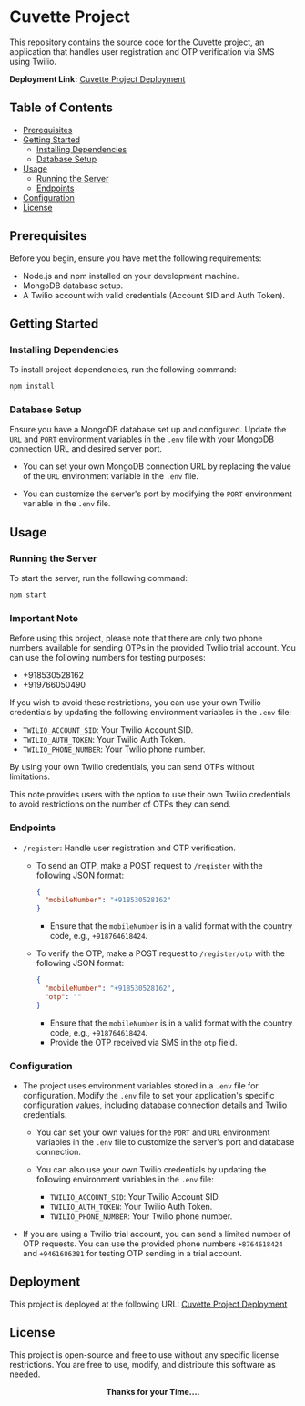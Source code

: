 # Cuvette Project

This repository contains the source code for the Cuvette project, an application that handles user registration and OTP verification via SMS using Twilio.

**Deployment Link:** [Cuvette Project Deployment](https://verification2-cgi4.onrender.com/)

## Table of Contents

- [Prerequisites](#prerequisites)
- [Getting Started](#getting-started)
  - [Installing Dependencies](#installing-dependencies)
  - [Database Setup](#database-setup)
- [Usage](#usage)
  - [Running the Server](#running-the-server)
  - [Endpoints](#endpoints)
- [Configuration](#configuration)
- [License](#license)

## Prerequisites

Before you begin, ensure you have met the following requirements:

- Node.js and npm installed on your development machine.
- MongoDB database setup.
- A Twilio account with valid credentials (Account SID and Auth Token).

## Getting Started

### Installing Dependencies

To install project dependencies, run the following command:

```bash
npm install
```

### Database Setup

Ensure you have a MongoDB database set up and configured. Update the `URL` and `PORT` environment variables in the `.env` file with your MongoDB connection URL and desired server port.

- You can set your own MongoDB connection URL by replacing the value of the `URL` environment variable in the `.env` file.

- You can customize the server's port by modifying the `PORT` environment variable in the `.env` file.

## Usage

### Running the Server

To start the server, run the following command:

```bash
npm start
```

### Important Note

Before using this project, please note that there are only two phone numbers available for sending OTPs in the provided Twilio trial account. You can use the following numbers for testing purposes:

- +918530528162
- +919766050490

If you wish to avoid these restrictions, you can use your own Twilio credentials by updating the following environment variables in the `.env` file:

- `TWILIO_ACCOUNT_SID`: Your Twilio Account SID.
- `TWILIO_AUTH_TOKEN`: Your Twilio Auth Token.
- `TWILIO_PHONE_NUMBER`: Your Twilio phone number.

By using your own Twilio credentials, you can send OTPs without limitations.

This note provides users with the option to use their own Twilio credentials to avoid restrictions on the number of OTPs they can send.

### Endpoints

- `/register`: Handle user registration and OTP verification.

  - To send an OTP, make a POST request to `/register` with the following JSON format:

    ```json
    {
      "mobileNumber": "+918530528162"
    }
    ```

    - Ensure that the `mobileNumber` is in a valid format with the country code, e.g., `+918764618424`.

  - To verify the OTP, make a POST request to `/register/otp` with the following JSON format:
    ```json
    {
      "mobileNumber": "+918530528162",
      "otp": ""
    }
    ```
    - Ensure that the `mobileNumber` is in a valid format with the country code, e.g., `+918764618424`.
    - Provide the OTP received via SMS in the `otp` field.

### Configuration

- The project uses environment variables stored in a `.env` file for configuration. Modify the `.env` file to set your application's specific configuration values, including database connection details and Twilio credentials.

  - You can set your own values for the `PORT` and `URL` environment variables in the `.env` file to customize the server's port and database connection.

  - You can also use your own Twilio credentials by updating the following environment variables in the `.env` file:
    - `TWILIO_ACCOUNT_SID`: Your Twilio Account SID.
    - `TWILIO_AUTH_TOKEN`: Your Twilio Auth Token.
    - `TWILIO_PHONE_NUMBER`: Your Twilio phone number.

- If you are using a Twilio trial account, you can send a limited number of OTP requests. You can use the provided phone numbers `+8764618424` and `+9461686381` for testing OTP sending in a trial account.

## Deployment

This project is deployed at the following URL: [Cuvette Project Deployment](https://verification2-cgi4.onrender.com/)

## License

This project is open-source and free to use without any specific license restrictions. You are free to use, modify, and distribute this software as needed.

<div align="center">
  <b>Thanks for your Time....</b>
</div>
